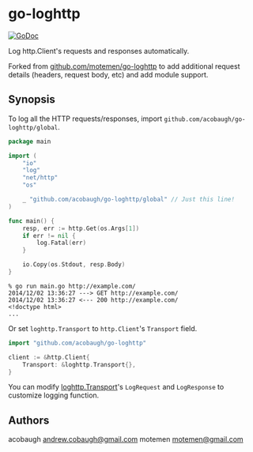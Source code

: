 # go-loghttp

[![GoDoc](https://godoc.org/github.com/acobaugh/go-loghttp?status.svg)](https://godoc.org/github.com/acobaugh/go-loghttp)

Log http.Client's requests and responses automatically.

Forked from [github.com/motemen/go-loghttp](http://godoc.org/github.com/motemen/go-loghttp) to add additional request details (headers, request body, etc) and add module support.

## Synopsis

To log all the HTTP requests/responses, import `github.com/acobaugh/go-loghttp/global`.

```go
package main

import (
	"io"
	"log"
	"net/http"
	"os"

	_ "github.com/acobaugh/go-loghttp/global" // Just this line!
)

func main() {
	resp, err := http.Get(os.Args[1])
	if err != nil {
		log.Fatal(err)
	}

	io.Copy(os.Stdout, resp.Body)
}
```

```
% go run main.go http://example.com/
2014/12/02 13:36:27 ---> GET http://example.com/
2014/12/02 13:36:27 <--- 200 http://example.com/
<!doctype html>
...
```

Or set `loghttp.Transport` to `http.Client`'s `Transport` field.

```go
import "github.com/acobaugh/go-loghttp"

client := &http.Client{
	Transport: &loghttp.Transport{},
}
```

You can modify [loghttp.Transport](http://godoc.org/github.com/acobaugh/go-loghttp#Transport)'s `LogRequest` and `LogResponse` to customize logging function.

## Authors

acobaugh <andrew.cobaugh@gmail.com>
motemen <motemen@gmail.com>
